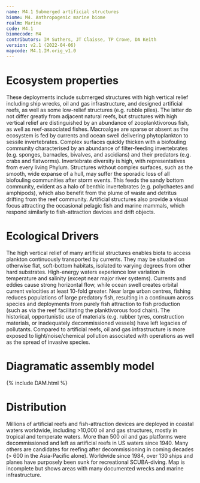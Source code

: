 ```yaml
---
name: M4.1 Submerged artificial structures
biome: M4. Anthropogenic marine biome
realm: Marine
code: M4.1
biomecode: M4
contributors: IM Suthers, JT Claisse, TP Crowe, DA Keith
version: v2.1 (2022-04-06)
mapcode: M4.1.IM.orig_v1.0
---
```

# Ecosystem properties

These deployments include submerged structures with high vertical relief including ship wrecks, oil and gas infrastructure, and designed artificial reefs, as well as some low-relief structures (e.g. rubble piles). The latter do not differ greatly from adjacent natural reefs, but structures with high vertical relief are distinguished by an abundance of zooplanktivorous fish, as well as reef-associated fishes. Macroalgae are sparse or absent as the ecosystem is fed by currents and ocean swell delivering phytoplankton to sessile invertebrates. Complex surfaces quickly thicken with a biofouling community characterised by an abundance of filter-feeding invertebrates (e.g. sponges, barnacles, bivalves, and ascidians) and their predators (e.g. crabs and flatworms). Invertebrate diversity is high, with representatives from every living Phylum. Structures without complex surfaces, such as the smooth, wide expanse of a hull, may suffer the sporadic loss of all biofouling communities after storm events. This feeds the sandy bottom community, evident as a halo of benthic invertebrates (e.g. polychaetes and amphipods), which also benefit from the plume of waste and detritus drifting from the reef community. Artificial structures also provide a visual focus attracting the occasional pelagic fish and marine mammals, which respond similarly to fish-attraction devices and drift objects.

# Ecological Drivers

The high vertical relief of many artificial structures enables biota to access plankton continuously transported by currents. They may be situated on otherwise flat, soft-bottom habitats, isolated to varying degrees from other hard substrates. High-energy waters experience low variation in temperature and salinity (except near major river systems). Currents and eddies cause strong horizontal flow, while ocean swell creates orbital current velocities at least 10-fold greater. Near large urban centres, fishing reduces populations of large predatory fish, resulting in a continuum across species and deployments from purely fish attraction to fish production (such as via the reef facilitating the planktivorous food chain). The historical, opportunistic use of materials (e.g. rubber tyres, construction materials, or inadequately decommissioned vessels) have left legacies of pollutants. Compared to artificial reefs, oil and gas infrastructure is more exposed to light/noise/chemical pollution associated with operations as well as the spread of invasive species.

# Diagramatic assembly model

{% include DAM.html %}

# Distribution

Millions of artificial reefs and fish-attraction devices are deployed in coastal waters worldwide, including >10,000 oil and gas structures, mostly in tropical and temperate waters. More than 500 oil and gas platforms were decommissioned and left as artificial reefs in US waters since 1940. Many others are candidates for reefing after decommissioning in coming decades (> 600 in the Asia-Pacific alone). Worldwide since 1984, over 130 ships and planes have purposely been sunk for recreational SCUBA-diving. Map is incomplete but shows areas with many documented wrecks and marine infrastructure.

